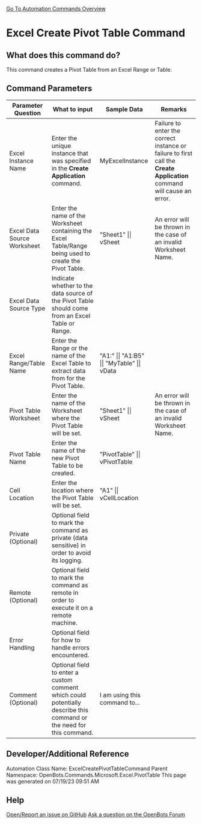 <!--TITLE: Excel Create Pivot Table Command -->
<!-- SUBTITLE: a command in the Microsoft Commands\Excel\PivotTable group. -->
[Go To Automation Commands Overview](/automation-commands)


# Excel Create Pivot Table Command


## What does this command do?
This command creates a Pivot Table from an Excel Range or Table.


## Command Parameters
| Parameter Question   	| What to input  	|  Sample Data 	| Remarks  	|
| ---                    | ---               | ---           | ---       |
|Excel Instance Name|Enter the unique instance that was specified in the **Create Application** command.|MyExcelInstance|Failure to enter the correct instance or failure to first call the **Create Application** command will cause an error.|
|Excel Data Source Worksheet|Enter the name of the Worksheet containing the Excel Table/Range being used to create the Pivot Table.|"Sheet1" \|\| vSheet|An error will be thrown in the case of an invalid Worksheet Name.|
|Excel Data Source Type|Indicate whether to the data source of the Pivot Table should come from an Excel Table or Range.|||
|Excel Range/Table Name|Enter the Range or the name of the Excel Table to extract data from for the Pivot Table.|"A1:" \|\| "A1:B5" \|\| "MyTable" \|\| vData||
|Pivot Table Worksheet|Enter the name of the Worksheet where the Pivot Table will be set.|"Sheet1" \|\| vSheet|An error will be thrown in the case of an invalid Worksheet Name.|
|Pivot Table Name|Enter the name of the new Pivot Table to be created.|"PivotTable" \|\| vPivotTable||
|Cell Location|Enter the location where the Pivot Table will be set.|"A1" \|\| vCellLocation||
|Private (Optional)|Optional field to mark the command as private (data sensitive) in order to avoid its logging.|||
|Remote (Optional)|Optional field to mark the command as remote in order to execute it on a remote machine.|||
|Error Handling|Optional field for how to handle errors encountered.|||
|Comment (Optional)|Optional field to enter a custom comment which could potentially describe this command or the need for this command.|I am using this command to...||


## Developer/Additional Reference
Automation Class Name: ExcelCreatePivotTableCommand
Parent Namespace: OpenBots.Commands.Microsoft.Excel.PivotTable
This page was generated on 07/19/23 09:51 AM


## Help
[Open/Report an issue on GitHub](https://github.com/OpenBotsAI/OpenBots.Studio/issues/new)
[Ask a question on the OpenBots Forum](https://openbots.ai/forums/)
